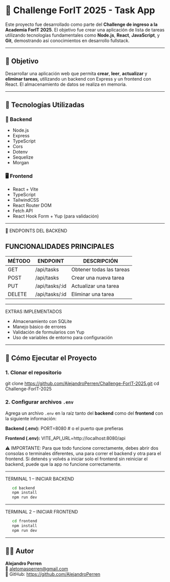 # 🧠 Challenge ForIT 2025 - Task App

Este proyecto fue desarrollado como parte del **Challenge de ingreso a la Academia ForIT 2025**. El objetivo fue crear una aplicación de lista de tareas utilizando tecnologías fundamentales como **Node.js**, **React**, **JavaScript**, y **Git**, demostrando así conocimientos en desarrollo fullstack.

---

## 🎯 Objetivo

Desarrollar una aplicación web que permita **crear**, **leer**, **actualizar** y **eliminar tareas**, utilizando un backend con Express y un frontend con React. El almacenamiento de datos se realiza en memoria.

---

## 🚀 Tecnologías Utilizadas

### 🔧 Backend

- Node.js  
- Express  
- TypeScript  
- Cors
- Dotenv
- Sequelize
- Morgan

### 🖥️ Frontend

- React + Vite  
- TypeScript  
- TailwindCSS  
- React Router DOM  
- Fetch API  
- React Hook Form + Yup (para validación)

---

📖 ENDPOINTS DEL BACKEND

FUNCIONALIDADES PRINCIPALES
---------------------------------------------------------
| MÉTODO   | ENDPOINT                | DESCRIPCIÓN                  |
|----------|-------------------------|------------------------------|
| GET      | /api/tasks              | Obtener todas las tareas     |
| POST     | /api/tasks              | Crear una nueva tarea        |
| PUT      | /api/tasks/:id          | Actualizar una tarea         |
| DELETE   | /api/tasks/:id          | Eliminar una tarea           |
---------------------------------------------------------

EXTRAS IMPLEMENTADOS
- Almacenamiento con SQLite
- Manejo básico de errores
- Validación de formularios con Yup
- Uso de variables de entorno para configuración

---

## 🧪 Cómo Ejecutar el Proyecto

### 1. Clonar el repositorio
git clone https://github.com/AlejandroPerren/Challenge-ForIT-2025.git cd Challenge-ForIT-2025


### 2. Configurar archivos `.env`

Agrega un archivo `.env` en la raíz tanto del **backend** como del **frontend** con la siguiente información:

**Backend (.env):**
PORT=8080 # o el puerto que prefieras

**Frontend (.env):**
VITE_API_URL=http://localhost:8080/api

⚠️ IMPORTANTE: Para que todo funcione correctamente, debes abrir dos consolas o terminales diferentes, una para correr el backend y otra para el frontend.
Si detenés y volvés a iniciar solo el frontend sin reiniciar el backend, puede que la app no funcione correctamente.

----------------------------------------
TERMINAL 1 – INICIAR BACKEND
```bash
   cd backend
   npm install
   npm run dev
```
----------------------------------------
TERMINAL 2 – INICIAR FRONTEND
```bash
   cd frontend
   npm install
   npm run dev
```

---

## 👨‍💻 Autor

**Alejandro Perren**  
📧 aletomasperren@gmail.com  
🔗 GitHub: https://github.com/AlejandroPerren
